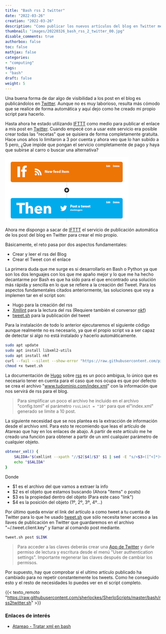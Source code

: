 ```yaml
---
title: "Bash rss 2 twitter"
date: "2022-03-26"
creation: "2022-03-26"
description: "Como publicar los nuevos artículos del blog en Twitter mediante un script en Bash"
thumbnail: "images/20220326_bash_rss_2_twitter_00.jpg"
disable_comments: true
authorbox: false
toc: false
mathjax: false
categories:
- "computing"
tags:
- "bash"
draft: false
weight: 5
---
```

Una buena forma de dar algo de visibilidad a los post en el blog es publicándolos en [Twitter]. Aunque no es muy laborioso, resulta más cómodo que se realice de forma automática y aquí dejo como he creado mi propio script para hacerlo.
<!--more-->
Hasta ahora he estado utilizando [IFTTT] como medio para publicar el enlace a mis post en [Twitter]. Cuando empecé con a usar este servicio era posible crear todas las "recetas" que se quisiera de forma completamente gratuita. Hace unos años lo limitaron a 3 por cuenta y ahora veo que lo han subido a 5 pero, ¿Que impide que pongan el servicio completamente de pago y haya que subirse al carro o buscar una alternativa?

![image-01]

Ahora me dispongo a sacar de [IFTTT] el servicio de publicación automática de los post del blog en Twitter para crear el mio propio.

Básicamente, el reto pasa por dos aspectos fundamentales:
- Crear y leer el rss del Blog
- Crear el Tweet con el enlace

La primera duda que me surge es si desarrollarlo en Bash o Python ya que son los dos lenguajes con los que me apaño mejor y lo que me ha hecho decantarme por Bash es que ha sido para el que encontrado una solución más rápida y sencilla en lo que se refiere a la creación del Tweet. Para los aspectos fundamentales citados anteriormente, las soluciones que voy a implemen tar en el script son:

- Hugo para la creación del rss
- [Xmllint] para la lectura del rss (Requiere también el conversor [nkf])
- [tweet.sh] para la publicación del tweet


Para la instalación de todo lo anterior ejecutaremos el siguiente código aunque realmente no es necesario, ya que el propio script va a ser capaz de detectar si algo no está instalado y hacerlo automáticamente.



``` bash
sudo apt update
sudo apt install libxml2-utils
sudo apt install nkf
curl --fail --silent --show-error "https://raw.githubusercontent.com/piroor/tweet.sh/trunk/tweet.sh" --output tweet.sh
chmod +x tweet.sh
```

La documentación de [Hugo] sobre [rss] es un poco ambigua, lo único que es necesario tener en cuenta para el caso que nos ocupa es que por defecto se crea el archivo "www.tudominio.com/index.xml" con la información que nos servirá de rss para el blog.

> Para simplificar un poco el archivo he incluido en el archivo "config.toml" el parámetro `rssLimit = "10"` para que el"index.xml" generado se limite a 10 post.

La siguiente necesidad que se nos plantea es la extracción de información desde el archivo xml. Para esto te recomiendo que leas el artículo de Atareao que hay en los enlaces de abajo. A partir de este artículo me he creado una función para obtener a partir de un xml cualquier parámetro de cualquier objeto.

``` bash
obtener_xml() {
    SALIDA="$(xmllint --xpath "//$2[$4]/$3" $1 | sed -E "s/<$3>([^<]*)<\/$3>/\1;/g" | rev | cut -c2- | rev)"
    echo "$SALIDA"
}
```
Donde
- $1 es el archivo del que vamos a extraer la info
- $2 es el objeto que estamos buscando (Ahora "items" o posts)
- $3 es la propiedad dentro del objeto (Para este caso "link")
- $4 es la posición del objeto (1º, 2º, 3º, 4º...)

Por último queda enviar el link del artículo a como tweet a tu cuenta de Twitter para lo que he usado [tweet.sh] que sólo necesita tener acceso a las llaves de publicación en Twitter que guardaremos en el archivo "~/.tweet.client.key" y llamar al comando post mediante.

``` bash
tweet.sh post $LINK
```

> Para acceder a las claves deberás crear una [App de Twitter] y darle permiso de lectura y escritura desde el menú "User authentication settings". Importante regenerar las claves después de cambiar los permisos.

Por supuesto, hay que comprobar si el ultimo artículo publicado ha cambiado para no repetir constantemente los tweets. Como he conseguido esto y el resto de necesidades lo puedes ver en el script completo.

{{< texto_remoto "https://raw.githubusercontent.com/sherlockes/SherloScripts/master/bash/rss2twitter.sh" >}}

### Enlaces de interés
- [Atareao - Tratar xml en bash](https://atareao.es/como/xml-en-bash/)

[App de Twitter]: https://apps.twitter.com/
[tweet.sh]: https://github.com/piroor/tweet.sh
[Developer Portal]: https://developer.twitter.com
[Hugo]: https://gohugo.io
[IFTTT]: https://ifttt.com
[nkf]: https://github.com/dmc/nkf
[rss]: https://gohugo.io/templates/rss/
[Twitter]: https://twitter.com/sherblogpro
[Xmllint]: https://gnome.pages.gitlab.gnome.org/libxml2/xmllint.html

[image-01]: /images/20220326_bash_rss_2_twitter_01.jpg
[image-02]: /images/20220326_bash_rss_2_twitter_02.jpg
[image-03]: /images/20220326_bash_rss_2_twitter_03.jpg
[image-04]: /images/20220326_bash_rss_2_twitter_04.jpg
[image-05]: /images/20220326_bash_rss_2_twitter_05.jpg
[image-06]: /images/20220326_bash_rss_2_twitter_06.jpg
[image-07]: /images/20220326_bash_rss_2_twitter_07.jpg
[image-08]: /images/20220326_bash_rss_2_twitter_08.jpg
[image-09]: /images/20220326_bash_rss_2_twitter_09.jpg
